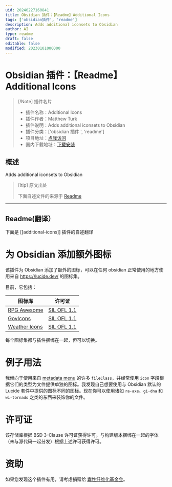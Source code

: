 ```yaml
---
uid: 20240227160841
title: Obsidian 插件：【Readme】Additional Icons
tags: ['obsidian插件', 'readme']
description: Adds additional iconsets to Obsidian
author: AI
type: readme
draft: false
editable: false
modified: 20230101000000
---
```


# Obsidian 插件：【Readme】Additional Icons

> [!Note] 插件名片
> - 插件名称：Additional Icons
> - 插件作者：Matthew Turk
> - 插件说明：Adds additional iconsets to Obsidian
> - 插件分类：['obsidian 插件 ', 'readme']
> - 项目地址：[点我访问](https://github.com/matthewturk/obsidian-additional-icons)
> - 国内下载地址：[下载安装](https://pkmer.cn/products/plugin/pluginMarket/?additional-icons)

## 概述

Adds additional iconsets to Obsidian

> [!tip] 原文出处
>
>下面自述文件的来源于 [Readme](https://ghproxy.net/https://raw.githubusercontent.com/matthewturk/obsidian-additional-icons/master/README.md)

---

## Readme(翻译）

下面是 [[additional-icons]] 插件的自述翻译

# 为 Obsidian 添加额外图标

该插件为 Obsidian 添加了额外的图标，可以在任何 obsidian 正常使用的地方使用来自 <https://lucide.dev/> 的图标集。

目前，它包括：

| 图标库 | 许可证 |
|-|-|
| [RPG Awesome](https://nagoshiashumari.github.io/Rpg-Awesome/) | [SIL OFL 1.1](https://openfontlicense.org/) |
| [GovIcons](https://govicons.io/) | [SIL OFL 1.1](https://openfontlicense.org/) |
| [Weather Icons](https://erikflowers.github.io/weather-icons/) | [SIL OFL 1.1](https://openfontlicense.org/) |

每个图标集都与插件捆绑在一起，但可以切换。

# 例子用法

我倾向于使用来自 [metadata menu](https://mdelobelle.github.io/metadatamenu/) 的许多 `fileClass`，并经常使用 `icon` 字段根据它们的类型为文件提供单独的图标。我发现自己想要使用与 Obsidian 默认的 Lucide 套件中提供的图标不同的图标。现在你可以使用诸如 `ra-axe`、`gi-dna` 和 `wi-tornado` 之类的东西来装饰你的文件。

# 许可证

该存储库根据 BSD 3-Clause 许可证获得许可。与构建版本捆绑在一起的字体（未与源代码一起分发）根据上述许可获得许可。

# 资助

如果您发现这个插件有用，请考虑捐赠给 [囊性纤维化基金会](https://give.cff.org/)。

